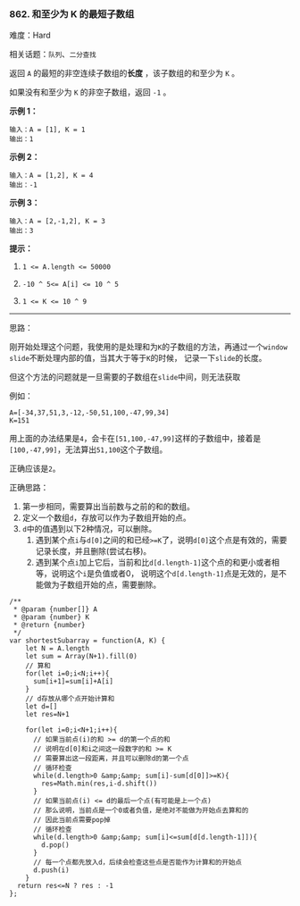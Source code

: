 ### 862. 和至少为 K 的最短子数组

难度：Hard

相关话题：`队列`、`二分查找`

返回  `A`  的最短的非空连续子数组的**长度** ，该子数组的和至少为  `K`  。



如果没有和至少为 `K` 的非空子数组，返回 `-1` 。












**示例 1：** 



```
输入：A = [1], K = 1
输出：1
```


**示例 2：** 



```
输入：A = [1,2], K = 4
输出：-1
```


**示例 3：** 



```
输入：A = [2,-1,2], K = 3
输出：3
```






**提示：** 




1.  `1 <= A.length <= 50000` 

2.  `-10 ^ 5<= A[i] <= 10 ^ 5` 

3.  `1 <= K <= 10 ^ 9` 






-----

思路：

刚开始处理这个问题，我使用的是处理和为`K`的子数组的方法，再通过一个`window slide`不断处理内部的值，当其大于等于`K`的时候，
记录一下`slide`的长度。

但这个方法的问题就是一旦需要的子数组在`slide`中间，则无法获取

例如：
```
A=[-34,37,51,3,-12,-50,51,100,-47,99,34]
K=151
```

用上面的办法结果是`4`，会卡在`[51,100,-47,99]`这样的子数组中，接着是`[100,-47,99]`，无法算出`51,100`这个子数组。

正确应该是`2`。

正确思路：
1. 第一步相同，需要算出当前数与之前的和的数组。
2. 定义一个数组`d`，存放可以作为子数组开始的点。
3. `d`中的值遇到以下2种情况，可以删除。
    1. 遇到某个点`i`与`d[0]`之间的和已经`>=K`了，说明`d[0]`这个点是有效的，需要记录长度，并且删除(尝试右移)。
    2. 遇到某个点`i`加上它后，当前和比`d[d.length-1]`这个点的和更小或者相等，说明这个`i`是负值或者0，
    说明这个`d[d.length-1]`点是无效的，是不能做为子数组开始的点，需要删除。
    

```
/**
 * @param {number[]} A
 * @param {number} K
 * @return {number}
 */
var shortestSubarray = function(A, K) {
    let N = A.length
    let sum = Array(N+1).fill(0)
    // 算和
    for(let i=0;i<N;i++){
      sum[i+1]=sum[i]+A[i]
    }
    // d存放从哪个点开始计算和
    let d=[]
    let res=N+1
    
    for(let i=0;i<N+1;i++){
      // 如果当前点(i)的和 >= d的第一个点的和
      // 说明在d[0]和i之间这一段数字的和 >= K
      // 需要算出这一段距离，并且可以删除d的第一个点
      // 循环检查
      while(d.length>0 &amp;&amp; sum[i]-sum[d[0]]>=K){
        res=Math.min(res,i-d.shift())
      }
      // 如果当前点(i) <= d的最后一个点(有可能是上一个点)
      // 那么说明，当前点是一个0或者负值，是绝对不能做为开始点去算和的
      // 因此当前点需要pop掉
      // 循环检查
      while(d.length>0 &amp;&amp; sum[i]<=sum[d[d.length-1]]){
        d.pop()
      }
      // 每一个点都先放入d，后续会检查这些点是否能作为计算和的开始点
      d.push(i)
    }
  return res<=N ? res : -1
};
```

